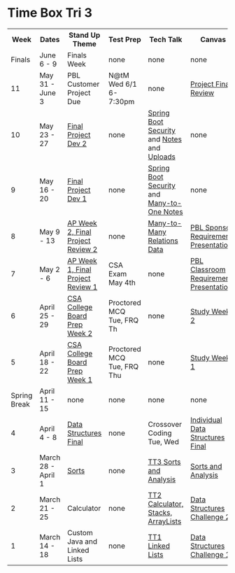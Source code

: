 # Time Box Tri 3

<table>
   <tr>
    <th>Week</th>
    <th>Dates</th>
    <th>Stand Up Theme</th>
    <th>Test Prep</th>
    <th>Tech Talk</th>
    <th>Canvas</th>
   </tr>
   
   <tr>
    <td>Finals</td>
    <td>June 6 - 9</td>
    <td>Finals Week</td>
    <td>none</td>
    <td>none</td>
    <td>none</td>
   </tr>
   
   <tr>
    <td>11</td>
    <td>May 31 - June 3</td>
    <td>PBL Customer Project Due</td>
    <td>N@tM Wed 6/1 6-7:30pm</td>
    <td>none</td>
    <td><a href="https://poway.instructure.com/courses/112339/assignments/2110310">Project Final Review</a></td>
   </tr>
   
   <tr>
    <td>10</td>
    <td>May 23 - 27</td>
    <td><a href="https://github.com/nighthawkcoders/nighthawk_csa/blob/master/_posts/2022-05-22-Final-Project2.md">Final Project Dev 2</a></td>
    <td>none</td>
      <td><a href="https://github.com/nighthawkcoders/nighthawk_csa/wiki/Tri-3:-Tech-Talk-week-9:-Security-Configuration">Spring Boot Security</a> and <a href="https://github.com/nighthawkcoders/nighthawk_csa/wiki/Tri-3:-Tech-Talk-week-9:-Notes">Notes</a> and <a href="https://github.com/nighthawkcoders/nighthawk_csa/wiki/Tri-3:-Tech-Talk-week-10:-Uploads">Uploads</a></td>
    <td>none</td>
   </tr>
   
   <tr>
    <td>9</td>
    <td>May 16 - 20</td>
    <td><a href="https://github.com/nighthawkcoders/nighthawk_csa/blob/master/_posts/2022-05-16-Final-Project1.md">Final Project Dev 1</a></td>
    <td>none</td>
    <td><a href="https://github.com/nighthawkcoders/nighthawk_csa/wiki/Tri-3:-Tech-Talk-week-9:-Security-Configuration">Spring Boot Security</a> and <a href="https://github.com/nighthawkcoders/nighthawk_csa/wiki/Tri-3:-Tech-Talk-week-9:-Notes">Many-to-One Notes</a></td>
    <td>none</td>
   </tr>
   
   <tr>
    <td>8</td>
    <td>May 9 - 13</td>
    <td><a href="https://github.com/nighthawkcoders/nighthawk_csa/blob/master/_posts/2022-05-01-AP-Week2.md">AP Week 2, Final Project Review 2</a></td>
    <td>none</td>
    <td><a href="https://github.com/nighthawkcoders/nighthawk_csa/wiki/Tri-3:-Tech-Talk-week-8:-Many-to-Many-Database-Relationships">Many-to-Many Relations Data</a></td>
    <td><a href="https://poway.instructure.com/courses/112339/assignments/2103848">PBL Sponsor Requirements Presentations</a></td>
   </tr>
   
   <tr>
    <td>7</td>
    <td>May 2 - 6</td>
    <td><a href="https://github.com/nighthawkcoders/nighthawk_csa/blob/master/_posts/2022-05-01-AP-Week1.md">AP Week 1, Final Project Review 1</a></td>
    <td>CSA Exam May 4th</td>
    <td>none</td>
    <td><a href="https://poway.instructure.com/courses/112339/assignments/2103634">PBL Classroom Requirements Presentations</a></td>
   </tr>
   
   <tr>
    <td>6</td>
    <td>April 25 - 29</td>
    <td><a href="https://github.com/nighthawkcoders/nighthawk_csa/blob/master/_posts/2022-04-23-Week-6-Study2.md">CSA College Board Prep Week 2</a></td>
    <td>Proctored MCQ Tue, FRQ Th</td>
    <td>none</td>
    <td><a href="https://poway.instructure.com/courses/112339/assignments/2099805">Study Week 2</a></td>
   </tr>
   
   <tr>
    <td>5</td>
    <td>April 18 - 22</td>
    <td><a href="https://github.com/nighthawkcoders/nighthawk_csa/blob/master/_posts/2022-04-11-Week-5-Study1.md">CSA College Board Prep Week 1</a></td>
    <td>Proctored MCQ Tue, FRQ Thu</td>
    <td>none</td>
    <td><a href="https://poway.instructure.com/courses/112339/assignments/2094197">Study Week 1</a></td>
   </tr>
   
   <tr>
    <td>Spring Break</td>
    <td>April 11 - 15</td>
    <td>none</td>
    <td>none</td>
    <td>none</td>
    <td>none</td>
   </tr>
   
   <tr>
    <td>4</td>
    <td>April 4 - 8</td>
    <td><a href="https://csacoders.nighthawkcodingsociety.com/2022/03/27/Week-4-Data-Structures-Final.html">Data Structures Final</a></td>
    <td>none</td>
    <td>Crossover Coding Tue, Wed</td>
    <td><a href="https://poway.instructure.com/courses/112339/assignments/2077455">Individual Data Structures Final</a></td>
   </tr>
   
   <tr>
    <td>3</td>
    <td>March 28 - April 1</td>
    <td><a href="https://csacoders.nighthawkcodingsociety.com/2022/03/27/Week-3-Sorts.html">Sorts</a></td>
    <td>none</td>
    <td><a href="https://github.com/nighthawkcoders/nighthawk_csa/wiki/Tri-3:-Tech-Talk-week-3:-Sorts">TT3 Sorts and Analysis</a></td>
    <td><a href="https://poway.instructure.com/courses/112339/assignments/2077454">Sorts and Analysis</a></td>
   </tr>

   <tr>
    <td>2</td>
    <td>March 21 - 25</td>
    <td>Calculator</td>
    <td>none</td>
    <td><a href="https://github.com/nighthawkcoders/nighthawk_csa/wiki/Tri-3:-Tech-Talk-week-2:-Calculator">TT2 Calculator, Stacks, ArrayLists</a></td>
    <td><a href="https://poway.instructure.com/courses/112339/assignments/2063677">Data Structures Challenge 2</a></td>
   </tr>
   
   <tr>
    <td>1</td>
    <td>March 14 - 18</td>
    <td>Custom Java and Linked Lists</td>
    <td>none</td>
    <td><a href="https://github.com/nighthawkcoders/nighthawk_csa/wiki/Tri-3:-Tech-Talk-week-1:-Linked-Lists-Part-2">TT1 Linked Lists</a></td>
    <td><a href="https://poway.instructure.com/courses/112339/assignments/2058316">Data Structures Challenge 1</a></td>
   </tr>
